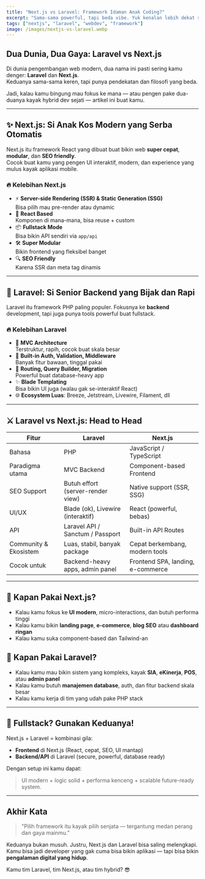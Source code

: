 ```yaml
---
title: "Next.js vs Laravel: Framework Idaman Anak Coding?"
excerpt: "Sama-sama powerful, tapi beda vibe. Yuk kenalan lebih dekat sama Next.js dan Laravel, dua stack paling hype di dunia pengembangan web."
tags: ["nextjs", "laravel", "webdev", "framework"]
image: /images/nextjs-vs-laravel.webp
---
```


## Dua Dunia, Dua Gaya: Laravel vs Next.js

Di dunia pengembangan web modern, dua nama ini pasti sering kamu denger: **Laravel** dan **Next.js**.  
Keduanya sama-sama keren, tapi punya pendekatan dan filosofi yang beda.

Jadi, kalau kamu bingung mau fokus ke mana — atau pengen pake dua-duanya kayak hybrid dev sejati — artikel ini buat kamu.

---

## ✨ Next.js: Si Anak Kos Modern yang Serba Otomatis

Next.js itu framework React yang dibuat buat bikin web **super cepat**, **modular**, dan **SEO friendly**.  
Cocok buat kamu yang pengen UI interaktif, modern, dan experience yang mulus kayak aplikasi mobile.

### 🔥 Kelebihan Next.js
- ⚡ **Server-side Rendering (SSR) & Static Generation (SSG)**  
  Bisa pilih mau pre-render atau dynamic
- 🧠 **React Based**  
  Komponen di mana-mana, bisa reuse + custom
- 📦 **Fullstack Mode**  
  Bisa bikin API sendiri via `app/api`
- 🛠️ **Super Modular**  
  Bikin frontend yang fleksibel banget
- 🔍 **SEO Friendly**  
  Karena SSR dan meta tag dinamis

---

## 💼 Laravel: Si Senior Backend yang Bijak dan Rapi

Laravel itu framework PHP paling populer. Fokusnya ke **backend** development, tapi juga punya tools powerful buat fullstack.

### 🔥 Kelebihan Laravel
- 🎯 **MVC Architecture**  
  Terstruktur, rapih, cocok buat skala besar
- 🔐 **Built-in Auth, Validation, Middleware**  
  Banyak fitur bawaan, tinggal pakai
- 🔁 **Routing, Query Builder, Migration**  
  Powerful buat database-heavy app
- ✨ **Blade Templating**  
  Bisa bikin UI juga (walau gak se-interaktif React)
- 🌐 **Ecosystem Luas**: Breeze, Jetstream, Livewire, Filament, dll

---

## ⚔️ Laravel vs Next.js: Head to Head

| Fitur                      | Laravel                            | Next.js                             |
|---------------------------|-------------------------------------|-------------------------------------|
| Bahasa                    | PHP                                 | JavaScript / TypeScript             |
| Paradigma utama           | MVC Backend                         | Component-based Frontend            |
| SEO Support               | Butuh effort (server-render view)   | Native support (SSR, SSG)           |
| UI/UX                     | Blade (ok), Livewire (interaktif)   | React (powerful, bebas)             |
| API                      | Laravel API / Sanctum / Passport    | Built-in API Routes                 |
| Community & Ekosistem     | Luas, stabil, banyak package        | Cepat berkembang, modern tools      |
| Cocok untuk               | Backend-heavy apps, admin panel     | Frontend SPA, landing, e-commerce   |

---

## 🚀 Kapan Pakai Next.js?

- Kalau kamu fokus ke **UI modern**, micro-interactions, dan butuh performa tinggi
- Kalau kamu bikin **landing page**, **e-commerce**, **blog SEO** atau **dashboard ringan**
- Kalau kamu suka component-based dan Tailwind-an

## 🧠 Kapan Pakai Laravel?

- Kalau kamu mau bikin sistem yang kompleks, kayak **SIA**, **eKinerja**, **POS**, atau **admin panel**
- Kalau kamu butuh **manajemen database**, auth, dan fitur backend skala besar
- Kalau kamu kerja di tim yang udah pake PHP stack

---

## 🧬 Fullstack? Gunakan Keduanya!

Next.js + Laravel = kombinasi gila:
- **Frontend** di Next.js (React, cepat, SEO, UI mantap)
- **Backend/API** di Laravel (secure, powerful, database ready)

Dengan setup ini kamu dapat:
> UI modern + logic solid + performa kenceng + scalable future-ready system.

---

## Akhir Kata

> "Pilih framework itu kayak pilih senjata — tergantung medan perang dan gaya mainmu."

Keduanya bukan musuh. Justru, Next.js dan Laravel bisa saling melengkapi.  
Kamu bisa jadi developer yang gak cuma bisa bikin aplikasi — tapi bisa bikin **pengalaman digital yang hidup**.

Kamu tim Laravel, tim Next.js, atau tim hybrid? 😎
